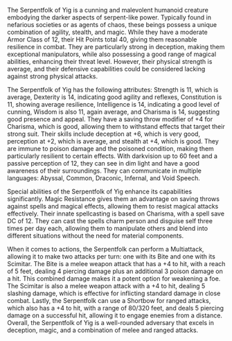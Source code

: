 The Serpentfolk of Yig is a cunning and malevolent humanoid creature embodying the darker aspects of serpent-like power. Typically found in nefarious societies or as agents of chaos, these beings possess a unique combination of agility, stealth, and magic. While they have a moderate Armor Class of 12, their Hit Points total 40, giving them reasonable resilience in combat. They are particularly strong in deception, making them exceptional manipulators, while also possessing a good range of magical abilities, enhancing their threat level. However, their physical strength is average, and their defensive capabilities could be considered lacking against strong physical attacks. 

The Serpentfolk of Yig has the following attributes: Strength is 11, which is average, Dexterity is 14, indicating good agility and reflexes, Constitution is 11, showing average resilience, Intelligence is 14, indicating a good level of cunning, Wisdom is also 11, again average, and Charisma is 14, suggesting good presence and appeal. They have a saving throw modifier of +4 for Charisma, which is good, allowing them to withstand effects that target their strong suit. Their skills include deception at +6, which is very good, perception at +2, which is average, and stealth at +4, which is good. They are immune to poison damage and the poisoned condition, making them particularly resilient to certain effects. With darkvision up to 60 feet and a passive perception of 12, they can see in dim light and have a good awareness of their surroundings. They can communicate in multiple languages: Abyssal, Common, Draconic, Infernal, and Void Speech.

Special abilities of the Serpentfolk of Yig enhance its capabilities significantly. Magic Resistance gives them an advantage on saving throws against spells and magical effects, allowing them to resist magical attacks effectively. Their innate spellcasting is based on Charisma, with a spell save DC of 12. They can cast the spells charm person and disguise self three times per day each, allowing them to manipulate others and blend into different situations without the need for material components.

When it comes to actions, the Serpentfolk can perform a Multiattack, allowing it to make two attacks per turn: one with its Bite and one with its Scimitar. The Bite is a melee weapon attack that has a +4 to hit, with a reach of 5 feet, dealing 4 piercing damage plus an additional 3 poison damage on a hit. This combined damage makes it a potent option for weakening a foe. The Scimitar is also a melee weapon attack with a +4 to hit, dealing 5 slashing damage, which is effective for inflicting standard damage in close combat. Lastly, the Serpentfolk can use a Shortbow for ranged attacks, which also has a +4 to hit, with a range of 80/320 feet, and deals 5 piercing damage on a successful hit, allowing it to engage enemies from a distance. Overall, the Serpentfolk of Yig is a well-rounded adversary that excels in deception, magic, and a combination of melee and ranged attacks.